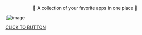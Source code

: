 <p align="center">
💜 A collection of your favorite apps in one place 💜
</p>

[![image](https://github.com/Eliaz7/We-Softing-All-Soft-For-You/assets/97999125/9ddf37e2-a6d2-43b4-88b8-6e01d0e35168)


[CLICK TO BUTTON](https://www.wesofting.com/)


